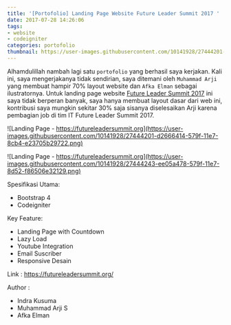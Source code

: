 ```yaml
---
title: '[Portofolio] Landing Page Website Future Leader Summit 2017 '
date: 2017-07-28 14:26:06
tags:
- website
- codeigniter
categories: portofolio
thumbnail: https://user-images.githubusercontent.com/10141928/27444201-d2666414-579f-11e7-8cb4-e23705b29722.png
---
```


Alhamdulillah nambah lagi satu `portofolio` yang berhasil saya kerjakan. Kali ini, saya mengerjakanya tidak sendirian, saya ditemani oleh `Muhammad Arji` yang membuat hampir 70% layout website dan `Afka Elman` sebagai ilustratornya. Untuk landing page website [Future Leader Summit 2017](https://futureleadersummit.org) ini saya tidak berperan banyak, saya hanya membuat layout dasar dari web ini, kontribusi saya mungkin sekitar 30% saja sisanya diselesaikan Arji karena pembagian job di tim IT Future Leader Summit 2017.
<!-- more -->

![Landing Page - https://futureleadersummit.org](https://user-images.githubusercontent.com/10141928/27444201-d2666414-579f-11e7-8cb4-e23705b29722.png)

![Landing Page - https://futureleadersummit.org](https://user-images.githubusercontent.com/10141928/27444243-ee05a478-579f-11e7-8d52-f86506e32129.png)

Spesifikasi Utama:
- Bootstrap 4
- Codeigniter

Key Feature:
- Landing Page with Countdown
- Lazy Load
- Youtube Integration
- Email Suscriber
- Responsive Desain

Link : https://futureleadersummit.org/

Author :
- Indra Kusuma
- Muhammad Arji S
- Afka Elman
